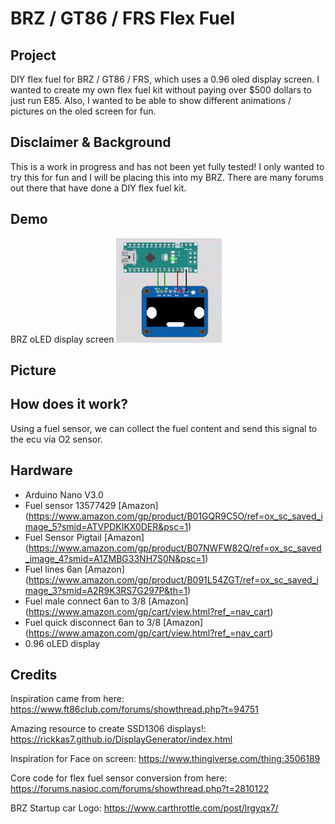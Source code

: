 # BRZ / GT86 / FRS Flex Fuel

## Project

DIY flex fuel for BRZ / GT86 / FRS, which uses a 0.96 oled display screen.
I wanted to create my own flex fuel kit without paying over $500 dollars to just run E85. Also, I wanted to be able to show different animations / pictures on the oled screen for fun.




## Disclaimer & Background
This is a work in progress and has not been yet fully tested! I only wanted to try this for fun and I will be placing this into my BRZ. There are many forums out there that have done a DIY flex fuel kit.

## Demo
BRZ oLED display screen
![BRZ LCD Demo](./Pictures/demo.gif)

## Picture



## How does it work?
Using a fuel sensor, we can collect the fuel content and send this signal to the ecu via O2 sensor.


## Hardware

* Arduino Nano V3.0
* Fuel sensor 13577429 [Amazon] (https://www.amazon.com/gp/product/B01GQR9C5O/ref=ox_sc_saved_image_5?smid=ATVPDKIKX0DER&psc=1)
* Fuel Sensor Pigtail [Amazon] (https://www.amazon.com/gp/product/B07NWFW82Q/ref=ox_sc_saved_image_4?smid=A1ZMBG33NH7S0N&psc=1)
* Fuel lines 6an [Amazon] (https://www.amazon.com/gp/product/B091L54ZGT/ref=ox_sc_saved_image_3?smid=A2R9K3RS7G297P&th=1)
* Fuel male connect 6an to 3/8 [Amazon] (https://www.amazon.com/gp/cart/view.html?ref_=nav_cart)
* Fuel quick disconnect 6an to 3/8 [Amazon] (https://www.amazon.com/gp/cart/view.html?ref_=nav_cart)
* 0.96 oLED display


## Credits
Inspiration came from here:
https://www.ft86club.com/forums/showthread.php?t=94751

Amazing resource to create SSD1306 displays!:
https://rickkas7.github.io/DisplayGenerator/index.html

Inspiration for Face on screen:
https://www.thingiverse.com/thing:3506189

Core code for flex fuel sensor conversion from here:
https://forums.nasioc.com/forums/showthread.php?t=2810122

BRZ Startup car Logo: https://www.carthrottle.com/post/lrgyqx7/
